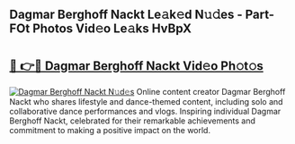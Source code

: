 ## Dagmar Berghoff Nackt Le𝚊k𝚎d N𝚞𝚍es - Part-FOt Photos Vid𝚎o Le𝚊ks HvBpX

# <h2><a href="http://fb7cdvi.evod.top/?m=Dagmar+Berghoff+Nackt">🔗 👉🔴 Dagmar Berghoff Nackt Vid𝚎o Ph𝚘t𝚘s</a></h2>

[![Dagmar Berghoff Nackt N𝚞d𝚎s](https://i.imgur.com/8V9OHl7.gif)](http://fb7cdvi.evod.top/?m=Dagmar+Berghoff+Nackt)
Online content creator Dagmar Berghoff Nackt who shares lifestyle and dance-themed content, including solo and collaborative dance performances and vlogs. Inspiring individual Dagmar Berghoff Nackt, celebrated for their remarkable achievements and commitment to making a positive impact on the world. 
